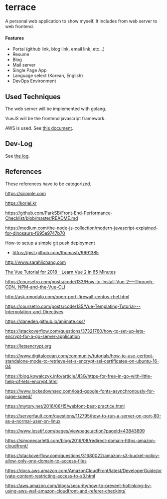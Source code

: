 # terrace
A personal web application to show myself. It includes from web server to web frontend.

#### Features
 - Portal (github link, blog link, email link, etc...)
 - Resume
 - Blog
 - Mail server
 - Single Page App
 - Language select (Korean, English)
 - DevOps Environment

## Used Techniques
The web server will be implemented with golang.

VueJS will be the frontend javascript framework.

AWS is used. See [this document](docs/90_AWS%20Structure.md).

## Dev-Log

See [the log](https://github.com/hrzon/terrace/wiki/Dev-Log).

## References

These references have to be categorized.

https://siiimple.com

https://koriel.kr

https://github.com/ParkSB/Front-End-Performance-Checklist/blob/master/README.md

https://medium.com/the-node-js-collection/modern-javascript-explained-for-dinosaurs-f695e9747b70

How-to setup a simple git push deployment
 - https://gist.github.com/thomasfr/9691385

http://www.sarahlichang.com

[The Vue Tutorial for 2018 - Learn Vue 2 in 65 Minutes](https://www.youtube.com/watch?v=78tNYZUS-ps)

https://coursetro.com/posts/code/133/How-to-Install-Vue-2---Through-CDN,-NPM-and-the-Vue-CLI

http://ask.xmodulo.com/open-port-firewall-centos-rhel.html

https://coursetro.com/posts/code/135/Vue-Templating-Tutorial---Interpolation-and-Directives

https://daneden.github.io/animate.css/

https://stackoverflow.com/questions/37321760/how-to-set-up-lets-encrypt-for-a-go-server-application

https://letsencrypt.org

https://www.digitalocean.com/community/tutorials/how-to-use-certbot-standalone-mode-to-retrieve-let-s-encrypt-ssl-certificates-on-ubuntu-16-04

https://blog.kowalczyk.info/article/Jl3G/https-for-free-in-go-with-little-help-of-lets-encrypt.html

https://www.lockedownseo.com/load-google-fonts-asynchronously-for-page-speed/

https://mytory.net/2016/06/15/webfont-best-practice.html

https://serverfault.com/questions/112795/how-to-run-a-server-on-port-80-as-a-normal-user-on-linux

https://www.lesstif.com/pages/viewpage.action?pageId=43843899

https://simonecarletti.com/blog/2016/08/redirect-domain-https-amazon-cloudfront/

https://stackoverflow.com/questions/31680022/amazon-s3-bucket-policy-allow-only-one-domain-to-access-files

https://docs.aws.amazon.com/AmazonCloudFront/latest/DeveloperGuide/private-content-restricting-access-to-s3.html

https://aws.amazon.com/blogs/security/how-to-prevent-hotlinking-by-using-aws-waf-amazon-cloudfront-and-referer-checking/


